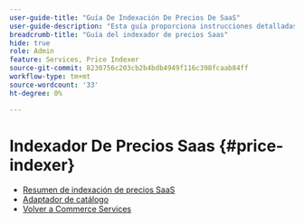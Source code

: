 ```yaml
---
user-guide-title: "Guía De Indexación De Precios De SaaS"
user-guide-description: "Esta guía proporciona instrucciones detalladas para utilizar el indexador de precios SaaS."
breadcrumb-title: "Guía del indexador de precios Saas"
hide: true
role: Admin
feature: Services, Price Indexer
source-git-commit: 8230756c203cb2b4bdb4949f116c398fcaab84ff
workflow-type: tm+mt
source-wordcount: '33'
ht-degree: 0%

---
```


# Indexador De Precios Saas {#price-indexer}

- [Resumen de indexación de precios SaaS](price-indexing.md)
- [Adaptador de catálogo](catalog-adapter.md)
- [Volver a Commerce Services](https://experienceleague.adobe.com/docs/commerce-merchant-services/user-guides/home.html)


